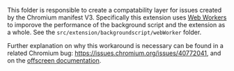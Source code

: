 This folder is responsible to create a compatability layer for issues created by the Chromium manifest V3. Specifically this extension uses [Web Workers](https://developer.mozilla.org/en-US/docs/Web/API/Web_Workers_API/Using_web_workers) to imporove the performance of the background script and the extension as a whole. See the `src/extension/backgroundscript/webWorker` folder.

Further explanation on why this workaround is necessary can be found in a related Chromium bug: https://issues.chromium.org/issues/40772041, and on the [offscreen documentation]( https://developer.chrome.com/docs/extensions/reference/api/offscreen).